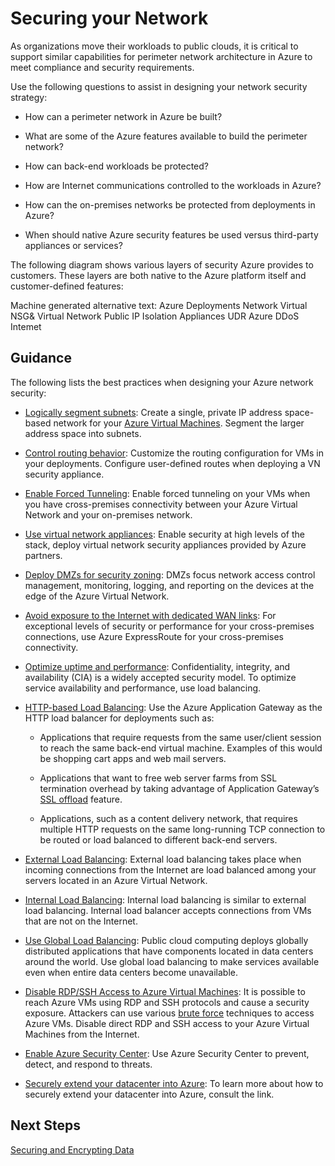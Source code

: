 # Securing your Network
As organizations move their workloads to public clouds, it is critical to support similar capabilities for perimeter network architecture in Azure to meet compliance and security requirements. 


Use the following questions to assist in designing your network security strategy: 
 
- How can a perimeter network in Azure be built? 

- What are some of the Azure features available to build the perimeter network? 

- How can back-end workloads be protected? 

- How are Internet communications controlled to the workloads in Azure? 

- How can the on-premises networks be protected from deployments in Azure? 

- When should native Azure security features be used versus third-party appliances or services? 

The following diagram shows various layers of security Azure provides to customers. These layers are both native to the Azure platform itself and customer-defined features: 



Machine generated alternative text: Azure Deployments Network Virtual NSG& Virtual Network Public IP Isolation Appliances UDR Azure DDoS Intemet 



## Guidance 


The following lists the best practices when designing your Azure network security: 


- [Logically segment subnets](https://docs.microsoft.com/en-us/azure/security/azure-security-network-security-best-practices#logically-segment-subnets):  Create a single, private IP address space-based network for your [Azure Virtual Machines](https://azure.microsoft.com/services/virtual-machines/). Segment the larger address space into subnets.  


- [Control routing behavior](https://docs.microsoft.com/en-us/azure/security/azure-security-network-security-best-practices#control-routing-behavior):  Customize the routing configuration for VMs in your deployments. Configure user-defined routes when deploying a VN security appliance. 

- [Enable Forced Tunneling](https://docs.microsoft.com/en-us/azure/security/azure-security-network-security-best-practices#enable-forced-tunneling):  Enable forced tunneling on your VMs when you have cross-premises connectivity between your Azure Virtual Network and your on-premises network.  

- [Use virtual network appliances](https://docs.microsoft.com/en-us/azure/security/azure-security-network-security-best-practices#use-virtual-network-appliances):   Enable security at high levels of the stack, deploy virtual network security appliances provided by Azure partners. 

- [Deploy DMZs for security zoning](https://docs.microsoft.com/en-us/azure/security/azure-security-network-security-best-practices#deploy-dmzs-for-security-zoning): DMZs focus network access control management, monitoring, logging, and reporting on the devices at the edge of the Azure Virtual Network.  

- [Avoid exposure to the Internet with dedicated WAN links](https://docs.microsoft.com/en-us/azure/security/azure-security-network-security-best-practices#avoid-exposure-to-the-internet-with-dedicated-wan-links):  For exceptional levels of security or performance for your cross-premises connections, use Azure ExpressRoute for your cross-premises connectivity.   

- [Optimize uptime and performance](https://docs.microsoft.com/en-us/azure/security/azure-security-network-security-best-practices#optimize-uptime-and-performance):  Confidentiality, integrity, and availability (CIA) is a widely accepted security model. To optimize service availability and performance, use load balancing.

- [HTTP-based Load Balancing](https://docs.microsoft.com/en-us/azure/security/azure-security-network-security-best-practices#http-based-load-balancing):  Use the Azure Application Gateway as the HTTP load balancer for deployments such as: 

  - Applications that require requests from the same user/client session to reach the same back-end virtual machine. Examples of this would be shopping cart apps and web mail servers. 


  - Applications that want to free web server farms from SSL termination overhead by taking advantage of Application Gateway’s [SSL offload](https://f5.com/glossary/ssl-offloading) feature. 


  - Applications, such as a content delivery network, that requires multiple HTTP requests on the same long-running TCP connection to be routed or load balanced to different back-end servers. 


- [External Load Balancing](https://docs.microsoft.com/en-us/azure/security/azure-security-network-security-best-practices#external-load-balancing):  External load balancing takes place when incoming connections from the Internet are load balanced among your servers located in an Azure Virtual Network.  


- [Internal Load Balancing](https://docs.microsoft.com/en-us/azure/security/azure-security-network-security-best-practices#internal-load-balancing):  Internal load balancing is similar to external load balancing. Internal load balancer accepts connections from VMs that are not on the Internet.   

- [Use Global Load Balancing](https://docs.microsoft.com/en-us/azure/security/azure-security-network-security-best-practices#use-global-load-balancing):  Public cloud computing deploys globally distributed applications that have components located in data centers around the world. Use global load balancing to make services available even when entire data centers become unavailable. 

- [Disable RDP/SSH Access to Azure Virtual Machines](https://docs.microsoft.com/en-us/azure/security/azure-security-network-security-best-practices#disable-rdpssh-access-to-azure-virtual-machines):  It is possible to reach Azure VMs using RDP and SSH protocols and cause a security exposure. Attackers can use various [brute force](https://en.wikipedia.org/wiki/Brute-force_attack) techniques to access Azure VMs. Disable direct RDP and SSH access to your Azure Virtual Machines from the Internet.  
 
- [Enable Azure Security Center](https://en.wikipedia.org/wiki/Brute-force_attack):  Use Azure Security Center to prevent, detect, and respond to threats.  
 
- [Securely extend your datacenter into Azure](https://docs.microsoft.com/en-us/azure/security/azure-security-network-security-best-practices#securely-extend-your-datacenter-into-azure): To learn more about how to securely extend your datacenter into Azure, consult the link. 



## Next Steps 
[Securing and Encrypting Data](https://github.com/nmcgregor/Azure-Security/blob/master/3.4-Securing-and-Encrypting-Data.md)
